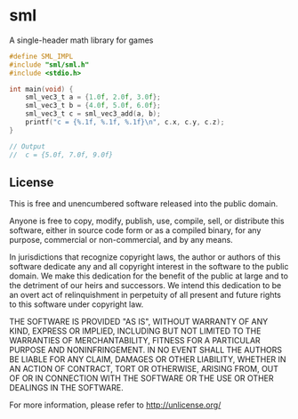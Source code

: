 # sml
A single-header math library for games

```c
#define SML_IMPL
#include "sml/sml.h"
#include <stdio.h>

int main(void) {
    sml_vec3_t a = {1.0f, 2.0f, 3.0f};
    sml_vec3_t b = {4.0f, 5.0f, 6.0f};
    sml_vec3_t c = sml_vec3_add(a, b);
    printf("c = {%.1f, %.1f, %.1f}\n", c.x, c.y, c.z);
}

// Output
//  c = {5.0f, 7.0f, 9.0f}
```

## License
This is free and unencumbered software released into the public domain.

Anyone is free to copy, modify, publish, use, compile, sell, or
distribute this software, either in source code form or as a compiled
binary, for any purpose, commercial or non-commercial, and by any
means.

In jurisdictions that recognize copyright laws, the author or authors
of this software dedicate any and all copyright interest in the
software to the public domain. We make this dedication for the benefit
of the public at large and to the detriment of our heirs and
successors. We intend this dedication to be an overt act of
relinquishment in perpetuity of all present and future rights to this
software under copyright law.

THE SOFTWARE IS PROVIDED "AS IS", WITHOUT WARRANTY OF ANY KIND,
EXPRESS OR IMPLIED, INCLUDING BUT NOT LIMITED TO THE WARRANTIES OF
MERCHANTABILITY, FITNESS FOR A PARTICULAR PURPOSE AND NONINFRINGEMENT.
IN NO EVENT SHALL THE AUTHORS BE LIABLE FOR ANY CLAIM, DAMAGES OR
OTHER LIABILITY, WHETHER IN AN ACTION OF CONTRACT, TORT OR OTHERWISE,
ARISING FROM, OUT OF OR IN CONNECTION WITH THE SOFTWARE OR THE USE OR
OTHER DEALINGS IN THE SOFTWARE.

For more information, please refer to <http://unlicense.org/>
